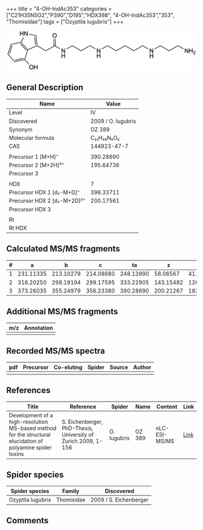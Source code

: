 +++
title = "4-OH-IndAc353"
categories = ["C21H35N5O2","P390","D195","HDX398",
"4-OH-IndAc353","353",
"Thomisidae"]
tags = ["Ozyptila lugubris"]
+++

![](/img/4-OH-IndAc353.png)

## General Description

| Name                        | Value              |
|-----------------------------|--------------------|
| Level                       | IV                 |
| Discovered                  | 2009 / O. lugubris |
| Synonym                     | OZ 389             |
| Molecular formula           | C₂₁H₃₅N₅O₂         |
| CAS                         | 144923-47-7        |
|                             |                    |
| Precursor 1 [M+H]⁺          | 390.28690          |
| Precursor 2 [M+2H]²⁺        | 195.64736          |
| Precursor 3                 |                    |
|                             |                    |
| HDX                         | 7                  |
| Precursor HDX 1 [d₇-M+D]⁺   | 398.33711          |
| Precursor HDX 2 [d₇-M+2D]²⁺ | 200.17561          |
| Precursor HDX 3             |                    |
|                             |                    |
| Rt                          |                    |
| Rt HDX                      |                    |

## Calculated MS/MS fragments

| # | a         | b         | c         | ta        | z         | y         | tz        |
|---|-----------|-----------|-----------|-----------|-----------|-----------|-----------|
| 1 | 231.11335 | 213.10279 | 214.08680 | 248.13990 | 58.06567  | 41.03912  | 75.09222  |
| 2 | 316.20250 | 298.19194 | 299.17595 | 333.22905 | 143.15482 | 126.12827 | 160.18137 |
| 3 | 373.26035 | 355.24979 | 356.23380 | 390.28690 | 200.21267 | 183.18612 | 217.23922 |

## Additional MS/MS fragments

| m/z       | Annotation |
|-----------|------------|
|           |            |

## Recorded MS/MS spectra

| pdf | Precursor | Co-eluting | Spider | Source | Author |
|-----|-----------|------------|--------|--------|--------|
|     |           |            |        |        |        |

## References

| Title                                                                                                      | Reference                                                     | Spider      | Name   | Content       | Link                                                               |
|------------------------------------------------------------------------------------------------------------|---------------------------------------------------------------|-------------|--------|---------------|--------------------------------------------------------------------|
| Development of a high-resolution MS-based method for the structural elucidation of polyamine spider toxins | S. Eichenberger, PhD-Thesis, University of Zurich 2009, 1-156 | O. lugubris | OZ 389 | nLC-ESI-MS/MS | [Link](https://www.zora.uzh.ch/id/eprint/12787/1/Eichenberger.pdf) |

## Spider species

| Spider species    | Family     | Discovered             |
|-------------------|------------|------------------------|
| Ozyptila lugubris | Thomisidae | 2009 / S. Eichenberger |

## Comments